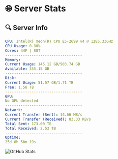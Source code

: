 # 🌐 Server Stats
## 🔍 Server Info
```yaml
CPU: Intel(R) Xeon(R) CPU E5-2699 v4 @ 1285.33GHz
CPU Usage: 0.80%
Cores: 44P | 88T
-----------------------------------
Memory:
Current Usage: 145.12 GB/503.74 GB
Available: 355.15 GB
-----------------------------------
Disk:
Current Usage: 51.57 GB/1.71 TB
Free: 1.58 TB
-----------------------------------
GPU:
No GPU detected
-----------------------------------
Network:
Current Transfer (Sent): 14.66 MB/s
Current Transfer (Received): 83.33 KB/s
Total Sent: 173.00 TB
Total Received: 2.53 TB
-----------------------------------
Uptime:
25d 8h 50m 19s
```
![GitHub Stats](https://img.shields.io/badge/Updated-2025-03-05_07:33:37-blue)